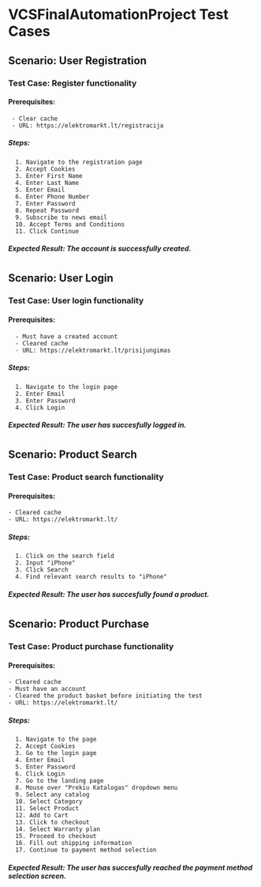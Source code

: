 # VCSFinalAutomationProject Test Cases

## Scenario: User Registration

### Test Case: Register functionality

#### Prerequisites: 
     - Clear cache
     - URL: https://elektromarkt.lt/registracija

##### Steps:
     
      1. Navigate to the registration page
      2. Accept Cookies
      3. Enter First Name
      4. Enter Last Name
      5. Enter Email
      6. Enter Phone Number
      7. Enter Password
      8. Repeat Password
      9. Subscribe to news email
      10. Accept Terms and Conditions
      11. Click Continue
     
##### Expected Result: The account is successfully created.

#

## Scenario: User Login

### Test Case: User login functionality

#### Prerequisites:
      - Must have a created account
      - Cleared cache
      - URL: https://elektromarkt.lt/prisijungimas
      
##### Steps: 
      
      1. Navigate to the login page
      2. Enter Email
      3. Enter Password
      4. Click Login
     
##### Expected Result: The user has succesfully logged in.

#

## Scenario: Product Search

### Test Case: Product search functionality

#### Prerequisites: 
    - Cleared cache
    - URL: https://elektromarkt.lt/
    
##### Steps: 

      1. Click on the search field
      2. Input "iPhone"
      3. Click Search
      4. Find relevant search results to "iPhone"
      
##### Expected Result: The user has succesfully found a product.

#

## Scenario: Product Purchase

### Test Case: Product purchase functionality

#### Prerequisites: 
    - Cleared cache
    - Must have an account
    - Cleared the product basket before initiating the test
    - URL: https://elektromarkt.lt/
    
##### Steps: 

      1. Navigate to the page
      2. Accept Cookies
      3. Go to the login page
      4. Enter Email
      5. Enter Password
      6. Click Login
      7. Go to the landing page
      8. Mouse over "Prekiu Katalogas" dropdown menu
      9. Select any catalog
      10. Select Category
      11. Select Product
      12. Add to Cart
      13. Click to checkout
      14. Select Warranty plan
      15. Proceed to checkout
      16. Fill out shipping information
      17. Continue to payment method selection
      
      
      
##### Expected Result: The user has succesfully reached the payment method selection screen.
